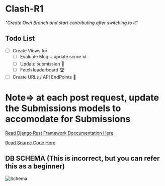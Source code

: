 # Clash-R1

*"Create Own Branch and start contributing after switching to it"*

## Todo List

- [ ] Create Views for 
  - [ ] Evaluate Mcq + update score 📊
  - [ ] Update submission 🔄
  - [ ] Fetch leaderboard 🏆
- [ ] Create URLs / API EndPoints 🔗

# Note=> at each post request, update the Submissions models to accomodate for Submissions 

[Read Django Rest Framework Doccumentation Here](https://www.django-rest-framework.org/)

[Read Source Code Here](https://github.com/encode/django-rest-framework/tree/3.14.0/rest_framework)

## DB SCHEMA (This is incorrect, but you can refer this as a beginner)
![Schema](https://res.cloudinary.com/dzhpx2alw/image/upload/v1704877063/WhatsApp_Image_2024-01-07_at_20.12.38_0064bae4_mr98fv.jpg)

